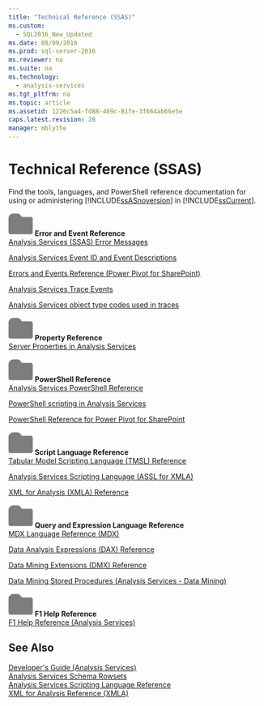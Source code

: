 ```yaml
---
title: "Technical Reference (SSAS)"
ms.custom: 
  - SQL2016_New_Updated
ms.date: 08/09/2016
ms.prod: sql-server-2016
ms.reviewer: na
ms.suite: na
ms.technology: 
  - analysis-services
ms.tgt_pltfrm: na
ms.topic: article
ms.assetid: 1226c5a4-fd88-469c-81fe-3f664ab66e5e
caps.latest.revision: 28
manager: mblythe
---
```

# Technical Reference (SSAS)
Find the tools, languages, and PowerShell reference documentation for using or administering [!INCLUDE[ssASnoversion](../../Topics/TopicNameContainA/tokens/ssASnoversion_md.md)] in [!INCLUDE[ssCurrent](../../Topics/TopicNameContainA/tokens/ssCurrent_md.md)].  
  
 ![Small File Folder Icon](../../Topics/TopicNameNotContainA/images/filefolder_small.png "filefolder_small") **Error and Event Reference**  
 [Analysis Services (SSAS) Error Messages](http://social.technet.microsoft.com/wiki/contents/articles/17991.analysis-services-ssas-error-messages.aspx)  
  
 [Analysis Services Event ID and Event Descriptions](http://social.technet.microsoft.com/wiki/contents/articles/1193.analysis-services-event-id-and-event-descriptions.aspx)  
  
 [Errors and Events Reference (Power Pivot for SharePoint)](../../Topics/TopicNameNotContainA/Errors-and-Events-Reference--Power-Pivot-for-SharePoint-.md)  
  
 [Analysis Services Trace Events](../../Topics/TopicNameNotContainA/Analysis-Services-Trace-Events.md)  
  
 [Analysis Services object type codes used in traces](../../Topics/TopicNameNotContainA/Analysis-Services-object-type-codes-used-in-traces.md)  
  
 ![Small File Folder Icon](../../Topics/TopicNameNotContainA/images/filefolder_small.png "filefolder_small") **Property Reference**  
 [Server Properties in Analysis Services](../../Topics/TopicNameNotContainA/Server-Properties-in-Analysis-Services.md)  
  
 ![Small File Folder Icon](../../Topics/TopicNameNotContainA/images/filefolder_small.png "filefolder_small") **PowerShell Reference**  
 [Analysis Services PowerShell Reference](../../Topics/TopicNameNotContainA/Analysis-Services-PowerShell-Reference.md)  
  
 [PowerShell scripting in Analysis Services](../../Topics/TopicNameNotContainA/PowerShell-scripting-in-Analysis-Services.md)  
  
 [PowerShell Reference for Power Pivot for SharePoint](../../Topics/TopicNameNotContainA/PowerShell-Reference-for-Power-Pivot-for-SharePoint.md)  
  
 ![Small File Folder Icon](../../Topics/TopicNameNotContainA/images/filefolder_small.png "filefolder_small") **Script Language Reference**  
 [Tabular Model Scripting Language (TMSL) Reference](assetId:///c700d7f8-7e01-4052-a9ad-8200dd4009f2)  
  
 [Analysis Services Scripting Language (ASSL for XMLA)](assetId:///ca0e852e-9002-4224-a0f0-bd96f2fc5c65)  
  
 [XML for Analysis  (XMLA) Reference](assetId:///88045e05-ce47-4e28-999b-7f9c74af9faf)  
  
 ![Small File Folder Icon](../../Topics/TopicNameNotContainA/images/filefolder_small.png "filefolder_small") **Query and Expression Language Reference**  
 [MDX Language Reference (MDX)](assetId:///7e1cb1fb-2a50-41c2-9c70-b853ad6b6c3f)  
  
 [Data Analysis Expressions (DAX) Reference](assetId:///70a82136-0926-4a91-bcb3-e18e82593b0d)  
  
 [Data Mining Extensions (DMX) Reference](assetId:///6d85ca20-de67-4e20-b3b5-b734c6cfcece)  
  
 [Data Mining Stored Procedures (Analysis Services - Data Mining)](../../Topics/TopicNameNotContainA/Data-Mining-Stored-Procedures--Analysis-Services---Data-Mining-.md)  
  
 ![Small File Folder Icon](../../Topics/TopicNameNotContainA/images/filefolder_small.png "filefolder_small") **F1 Help Reference**  
 [F1 Help Reference (Analysis Services)](../../Topics/TopicNameNotContainA/F1-Help-Reference--Analysis-Services-.md)  
  
## See Also  
 [Developer's Guide (Analysis Services)](assetId:///0a6eda76-1c5e-487e-9c8b-1feb09f1a34c)   
 [Analysis Services Schema Rowsets](assetId:///820d4b59-d428-4616-b792-c848e5da407e)   
 [Analysis Services Scripting Language Reference](assetId:///ca0e852e-9002-4224-a0f0-bd96f2fc5c65)   
 [XML for Analysis Reference (XMLA)](assetId:///88045e05-ce47-4e28-999b-7f9c74af9faf)